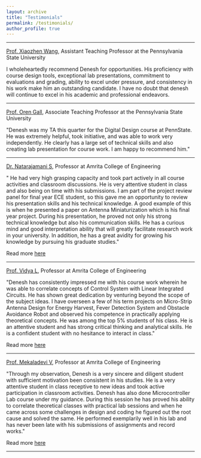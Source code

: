 ```yaml
---
layout: archive
title: "Testimonials"
permalink: /testimonials/
author_profile: true
---
```

-----
[Prof. Xiaozhen Wang](https://www.eecs.psu.edu/departments/directory-detail-g.aspx?q=xbw5192), Assistant Teaching Professor at the Pennsylvania State University

I wholeheartedly recommend Denesh for opportunities. His proficiency with course design tools, exceptional lab presentations, commitment to evaluations and grading, ability to excel under pressure, and consistency in his work make him an outstanding candidate. I have no doubt that denesh will continue to excel in his academic and professional endeavors.

-----
[Prof. Oren Gall](https://www.eecs.psu.edu/departments/directory-detail-g.aspx?q=OZG1), Associate Teaching Professor at the Pennsylvania State University

"Denesh was my TA this quarter for the Digital Design course at PennState. He was extremely helpful, took initiative, and was able to work very independently. He clearly has a large set of technical skills and also creating lab presentation for course work. I am happy to recommend him."

-----
[Dr. Natarajamani S](https://www.amrita.edu/faculty/s-natarajamani/), Professor at Amrita College of Engineering

" He had very high grasping capacity and took part actively in all course activities and classroom discussions. He is very attentive student in class and also being on time with his submissions. I am part of the project review panel for final year ECE student, so this gave me an opportunity to review his presentation skills and his technical knowledge. A good example of this is when he presented a paper on Antenna Miniaturization which is his final year project. During his presentation, he proved not only his strong technical knowledge but also his communication skills. He has a curious mind and good interpretation ability that will greatly facilitate research work in your university. In addition, he has a great avidity for growing his knowledge by pursuing his graduate studies."

Read more [here](https://github.com/deneshkumarmn/ds/blob/master/files/natrajmani_lor.pdf)

-----
[Prof. Vidya L](https://www.amrita.edu/faculty/l-vidhya/), Professor at Amrita College of Engineering

"Denesh has consistently impressed me with his course work wherein he was able to correlate concepts of Control System with Linear Integrated Circuits. He has shown great dedication by venturing beyond the scope of the subject ideas. I have overseen a few of his term projects on Micro-Strip Antenna Design for Energy Harvest, Fever Detection System and Obstacle Avoidance Robot and observed his competence in practically applying theoretical concepts. He was among the top 5% students of his class. He is an attentive student and has strong critical thinking and analytical skills. He is a confident student with no hesitance to interact in class."

Read more [here](https://github.com/deneshkumarmn/ds/blob/master/files/Prof.%20Vidhya_LOR_pdf.pdf)

-----
[Prof. Mekaladevi V](https://www.amrita.edu/faculty/v-mekaladevi/), Professor at Amrita College of Engineering

"Through my observation, Denesh is a very sincere and diligent student with sufficient motivation been consistent in his studies. He is a very attentive student in class receptive to new ideas and took active participation in classroom activities. Denesh has also done Microcontroller Lab course under my guidance. During this session he has proved his ability to correlate theoretical classes with practical lab sessions and when he came across some challenges in design and coding he figured out the root cause and solved the same. He performed exemplarily well in his lab and has never been late with his submissions of assignments and record works."

Read more [here](https://github.com/deneshkumarmn/ds/blob/master/files/prof.%20Mekaladevi.pdf)

-----
